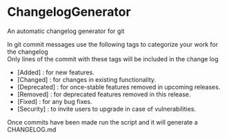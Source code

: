 # ChangelogGenerator
 An automatic changelog generator for git

In git commit messages use the following tags to categorize your work for the changelog </br>
Only lines of the commit with these tags will be included in the change log

* [Added] : for new features.
* [Changed] : for changes in existing functionality.
* [Deprecated] : for once-stable features removed in upcoming releases.
* [Removed] : for deprecated features removed in this release.
* [Fixed] : for any bug fixes.
* [Security] : to invite users to upgrade in case of vulnerabilities.

Once commits have been made run the script and it will generate a CHANGELOG.md
